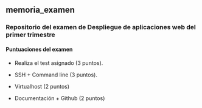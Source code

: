 ## memoria_examen
### Repositorio del examen de Despliegue de aplicaciones web del primer trimestre
#### Puntuaciones del examen
* Realiza el test asignado (3 puntos).

* SSH + Command line (3 puntos).

* Virtualhost (2 puntos)

* Documentación + Github (2 puntos) 
